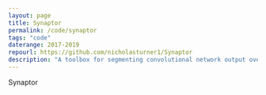```yaml
---
layout: page
title: Synaptor
permalink: /code/synaptor
tags: "code"
daterange: 2017-2019
repourl: https://github.com/nicholasturner1/Synaptor
description: "A toolbox for segmenting convolutional network output over large volumes, with a special focus on synapse predictions in large EM samples"
---
```



Synaptor
